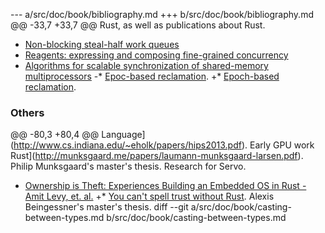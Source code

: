 --- a/src/doc/book/bibliography.md
+++ b/src/doc/book/bibliography.md
@@ -33,7 +33,7 @@ Rust, as well as publications about Rust.
 * [Non-blocking steal-half work queues](http://www.cs.bgu.ac.il/%7Ehendlerd/papers/p280-hendler.pdf)
 * [Reagents: expressing and composing fine-grained concurrency](http://www.mpi-sws.org/~turon/reagents.pdf)
 * [Algorithms for scalable synchronization of shared-memory multiprocessors](https://www.cs.rochester.edu/u/scott/papers/1991_TOCS_synch.pdf)
-* [Epoc-based reclamation](https://www.cl.cam.ac.uk/techreports/UCAM-CL-TR-579.pdf).
+* [Epoch-based reclamation](https://www.cl.cam.ac.uk/techreports/UCAM-CL-TR-579.pdf).
 
 ### Others
 
@@ -80,3 +80,4 @@ Language](http://www.cs.indiana.edu/~eholk/papers/hips2013.pdf). Early GPU work
   Rust](http://munksgaard.me/papers/laumann-munksgaard-larsen.pdf). Philip
   Munksgaard's master's thesis. Research for Servo.
 * [Ownership is Theft: Experiences Building an Embedded OS in Rust - Amit Levy, et. al.](http://amitlevy.com/papers/tock-plos2015.pdf)
+* [You can't spell trust without Rust](https://raw.githubusercontent.com/Gankro/thesis/master/thesis.pdf). Alexis Beingessner's master's thesis.
diff --git a/src/doc/book/casting-between-types.md b/src/doc/book/casting-between-types.md
